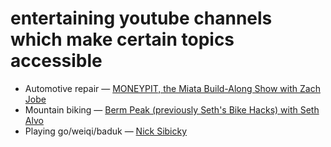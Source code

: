 # entertaining youtube channels which make certain topics accessible

* Automotive repair — [MONEYPIT, the Miata Build-Along Show with Zach Jobe](https://www.youtube.com/watch?v=2oKMdiW_BvA&list=PLFl907chpCa4WmBZlSv2FfWTiFAwvUeT6)
* Mountain biking — [Berm Peak (previously Seth's Bike Hacks) with Seth Alvo](https://www.youtube.com/channel/UCu8YylsPiu9XfaQC74Hr_Gw)
* Playing go/weiqi/baduk — [Nick Sibicky](https://www.youtube.com/NickSibicky)
